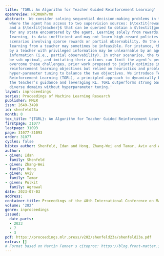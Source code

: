 ```yaml
---
title: 'TGRL: An Algorithm for Teacher Guided Reinforcement Learning'
openreview: Hk3m8Nh7mn
abstract: 'We consider solving sequential decision-making problems in the scenario
  where the agent has access to two supervision sources: $\textit{reward signal}$
  and a $\textit{teacher}$ that can be queried to obtain a $\textit{good}$ action
  for any state encountered by the agent. Learning solely from rewards, or reinforcement
  learning, is data inefficient and may not learn high-reward policies in challenging
  scenarios involving sparse rewards or partial observability. On the other hand,
  learning from a teacher may sometimes be infeasible. For instance, the actions provided
  by a teacher with privileged information may be unlearnable by an agent with limited
  information (i.e., partial observability). In other scenarios, the teacher might
  be sub-optimal, and imitating their actions can limit the agent’s performance. To
  overcome these challenges, prior work proposed to jointly optimize imitation and
  reinforcement learning objectives but relied on heuristics and problem-specific
  hyper-parameter tuning to balance the two objectives. We introduce Teacher Guided
  Reinforcement Learning (TGRL), a principled approach to dynamically balance following
  the teacher’s guidance and leveraging RL. TGRL outperforms strong baselines across
  diverse domains without hyperparameter tuning.'
layout: inproceedings
series: Proceedings of Machine Learning Research
publisher: PMLR
issn: 2640-3498
id: shenfeld23a
month: 0
tex_title: "{TGRL}: An Algorithm for Teacher Guided Reinforcement Learning"
firstpage: 31077
lastpage: 31093
page: 31077-31093
order: 31077
cycles: false
bibtex_author: Shenfeld, Idan and Hong, Zhang-Wei and Tamar, Aviv and Agrawal, Pulkit
author:
- given: Idan
  family: Shenfeld
- given: Zhang-Wei
  family: Hong
- given: Aviv
  family: Tamar
- given: Pulkit
  family: Agrawal
date: 2023-07-03
address: 
container-title: Proceedings of the 40th International Conference on Machine Learning
volume: '202'
genre: inproceedings
issued:
  date-parts:
  - 2023
  - 7
  - 3
pdf: https://proceedings.mlr.press/v202/shenfeld23a/shenfeld23a.pdf
extras: []
# Format based on Martin Fenner's citeproc: https://blog.front-matter.io/posts/citeproc-yaml-for-bibliographies/
---
```

